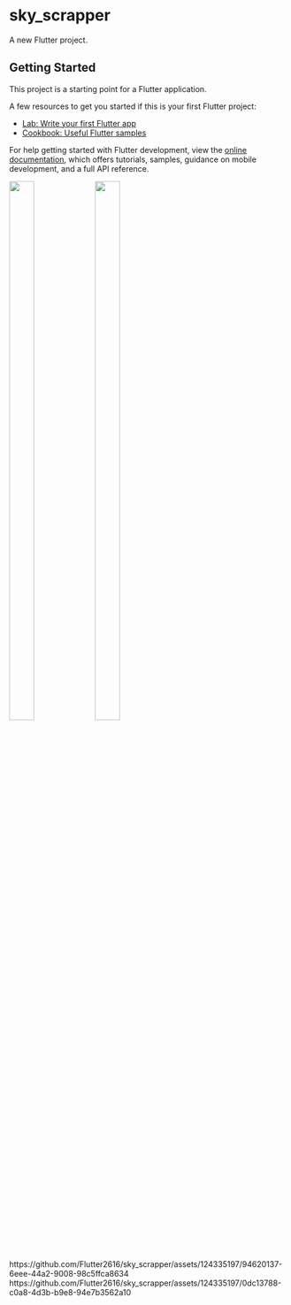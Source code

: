 # sky_scrapper

A new Flutter project.

## Getting Started

This project is a starting point for a Flutter application.

A few resources to get you started if this is your first Flutter project:

- [Lab: Write your first Flutter app](https://docs.flutter.dev/get-started/codelab)
- [Cookbook: Useful Flutter samples](https://docs.flutter.dev/cookbook)

For help getting started with Flutter development, view the
[online documentation](https://docs.flutter.dev/), which offers tutorials,
samples, guidance on mobile development, and a full API reference.
<p>
  <img src="https://github.com/Flutter2616/sky_scrapper/assets/124335197/fa6409fb-817e-4a67-9708-4eb743bd7a72" height="50%" width="30%">
  <img src="https://github.com/Flutter2616/sky_scrapper/assets/124335197/97ed7587-d9f9-420d-93d8-629bbb9345d8" height="50%" width="30%">
  https://github.com/Flutter2616/sky_scrapper/assets/124335197/94620137-6eee-44a2-9008-98c5ffca8634
https://github.com/Flutter2616/sky_scrapper/assets/124335197/0dc13788-c0a8-4d3b-b9e8-94e7b3562a10
  </p>
  


